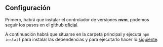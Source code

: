 ## Configuración

Primero, habrá que instalar el controlador de versiones **nvm**, podemos seguir los pasos en el github [oficial](https://github.com/nvm-sh/nvm#installing-and-updating).

A continuación habrá que situarse en la carpeta principal y ejecuta `npm install` para instalar las dependencias y para ejecutarlo hacer lo [siguiente](pasos-para-ejecucion.md).